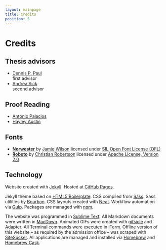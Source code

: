 ```yaml
---
layout: mainpage
title: Credits
position: 5
---
```


# Credits

## Thesis advisors

* [Dennis P. Paul](http://dennisppaul.de/)  
first advisor
* [Andrea Sick](http://andreasick.de/)  
second advisor

## Proof Reading

* [Antonio Palacios](http://antonio-palacios.com/)
* [Hayley Austin](http://hayleyaustin.com/)

## Fonts

* [**Norwester**](http://jamiewilson.io/norwester/) by [Jamie Wilson](http://jamiewilson.io/) licensed under [SIL Open Font License (OFL)](http://scripts.sil.org/OFL)  
* [**Roboto**](https://fonts.google.com/specimen/Roboto) by [Christian Robertson](http://betatype.com/) licensed under [Apache License, Version 2.0](http://www.apache.org/licenses/LICENSE-2.0)

## Technology

Website created with [Jekyll](http://jekyllrb.com/). Hosted at [GitHub Pages](https://pages.github.com/).

Jekyll theme based on [HTML5 Boilerplate](http://html5boilerplate.com/). CSS compiled from [Sass](http://sass-lang.com/). Sass utilities by [Bourbon](http://bourbon.io/). CSS layouts created with [Neat](http://neat.bourbon.io/). Workflow automation via [Gulp](http://gulpjs.com/). Packages are managed with [npm](https://www.npmjs.com/).

The website was programmed in [Sublime Text](https://www.sublimetext.com/). All Markdown documents were written in [MacDown](http://macdown.uranusjr.com/). Animated GIFs were created with [gifsicle](http://www.lcdf.org/gifsicle/) and [Adapter](https://www.macroplant.com/adapter/). All Terminal commands were executed in [iTerm](http://iterm2.com/). Offline version of this website – as required by the admission office – was scraped with [SiteSucker](http://sitesucker.us/). All applications are managed and installed via [Homebrew](http://brew.sh/) and [Homebrew Cask](https://caskroom.github.io/).